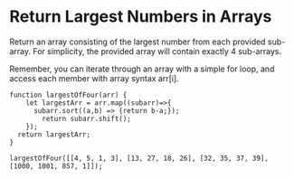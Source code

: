 # Return Largest Numbers in Arrays

Return an array consisting of the largest number from each provided sub-array. For simplicity, the provided array will contain exactly 4 sub-arrays.

Remember, you can iterate through an array with a simple for loop, and access each member with array syntax arr[i].

```
function largestOfFour(arr) {
    let largestArr = arr.map((subarr)=>{
      subarr.sort((a,b) => {return b-a;});
        return subarr.shift();
    });
  return largestArr;
}

largestOfFour([[4, 5, 1, 3], [13, 27, 18, 26], [32, 35, 37, 39], [1000, 1001, 857, 1]]);
```
